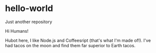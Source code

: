 # hello-world
Just another repository

Hi Humans!

Hubot here, I like Node.js and Coffeesript (that's what I'm made of!).
I've had tacos on the moon and find them far superior to Earth tacos.
